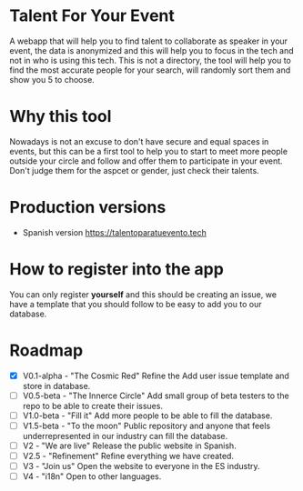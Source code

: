 # Talent For Your Event
A webapp that will help you to find talent to collaborate as speaker in your event, the data is anonymized and this will help you to focus in the tech and not in who is using this tech. This is not a directory, the tool will help you to find the most accurate people for your search, will randomly sort them and show you 5 to choose.

# Why this tool
Nowadays is not an excuse to don't have secure and equal spaces in events, but this can be a first tool to help you to start to meet more people outside your circle and follow and offer them to participate in your event. Don't judge them for the aspcet or gender, just check their talents.

# Production versions
- Spanish version https://talentoparatuevento.tech

# How to register into the app
You can only register **yourself** and this should be creating an issue, we have a template that you should follow to be easy to add you to our database.

# Roadmap
- [x] V0.1-alpha - "The Cosmic Red" Refine the Add user issue template and store in database.
- [ ] V0.5-beta - "The Innerce Circle" Add small group of beta testers to the repo to be able to create their issues.
- [ ] V1.0-beta - "Fill it" Add more people to be able to fill the database.
- [ ] V1.5-beta - "To the moon" Public repository and anyone that feels underrepresented in our industry can fill the database.
- [ ] V2        - "We are live" Release the public website in Spanish.
- [ ] V2.5      - "Refinement" Refine everything we have created.
- [ ] V3        - "Join us" Open the website to everyone in the ES industry.
- [ ] V4        - "i18n" Open to other languages.
